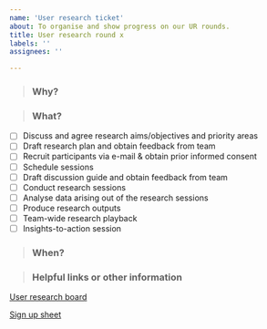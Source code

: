 ```yaml
---
name: 'User research ticket'
about: To organise and show progress on our UR rounds.
title: User research round x
labels: ''
assignees: ''

---
```


> ### **Why?**


> ### **What?**

- [ ] Discuss and agree research aims/objectives and priority areas 
- [ ] Draft research plan and obtain feedback from team 
- [ ] Recruit participants via e-mail & obtain prior informed consent
- [ ] Schedule sessions 
- [ ] Draft discussion guide and obtain feedback from team 
- [ ] Conduct research sessions 
- [ ] Analyse data arising out of the research sessions 
- [ ] Produce research outputs 
- [ ] Team-wide research playback  
- [ ] Insights-to-action session 

> ### When?


> ### **Helpful links or other information**

[User research board](https://lucid.app/lucidspark/49be8a72-cd1a-43a0-aa4b-5452e8a7985a/edit?view_items=a~w3oybAMSbU&invitationId=inv_a066f0de-5394-400e-9b69-57fc5cdd386e)

[Sign up sheet](https://educationgovuk.sharepoint.com/:x:/r/sites/TeacherServices/Shared%20Documents/Teacher%20Continuing%20Professional%20Development/Teacher%20CPD%20Team/ECF%202.0/Test%20and%20prep/User%20Research/Note%20Taker%20Sign%20Up.xlsx?d=w492d489fd5f24c54b3f134e7ee9042db&csf=1&web=1&e=CRiAlO&nav=MTVfe0EwNTBDQjA0LTA0NzYtNDgyOC05M0U4LUY5QzYxRkNFNzQ3Qn0)



















